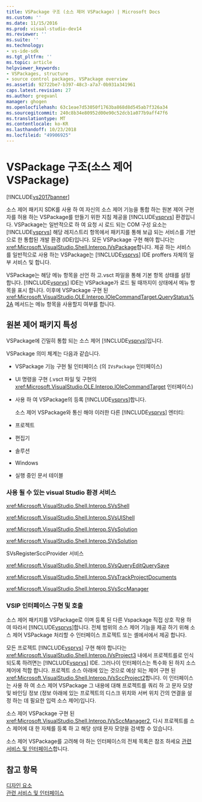 ```yaml
---
title: VSPackage 구조 (소스 제어 VSPackage) | Microsoft Docs
ms.custom: ''
ms.date: 11/15/2016
ms.prod: visual-studio-dev14
ms.reviewer: ''
ms.suite: ''
ms.technology:
- vs-ide-sdk
ms.tgt_pltfrm: ''
ms.topic: article
helpviewer_keywords:
- VSPackages, structure
- source control packages, VSPackage overview
ms.assetid: 92722be7-b397-48c3-a7a7-0b931a341961
caps.latest.revision: 27
ms.author: gregvanl
manager: ghogen
ms.openlocfilehash: 63c1eae7d53050f1763ba868d8d545ab7f326a34
ms.sourcegitcommit: 240c8b34e80952d00e90c52dcb1a077b9aff47f6
ms.translationtype: MT
ms.contentlocale: ko-KR
ms.lasthandoff: 10/23/2018
ms.locfileid: "49906925"
---
```

# <a name="vspackage-structure-source-control-vspackage"></a>VSPackage 구조(소스 제어 VSPackage)
[!INCLUDE[vs2017banner](../../includes/vs2017banner.md)]

소스 제어 패키지 SDK를 사용 하 여 자신의 소스 제어 기능을 통합 하는 원본 제어 구현자를 허용 하는 VSPackage를 만들기 위한 지침 제공을 [!INCLUDE[vsprvs](../../includes/vsprvs-md.md)] 환경입니다. VSPackage는 일반적으로 하 여 요청 시 로드 되는 COM 구성 요소는 [!INCLUDE[vsprvs](../../includes/vsprvs-md.md)] 해당 레지스트리 항목에서 패키지를 통해 보급 되는 서비스를 기반으로 한 통합된 개발 환경 (IDE)입니다. 모든 VSPackage 구현 해야 합니다는 <xref:Microsoft.VisualStudio.Shell.Interop.IVsPackage>합니다. 제공 하는 서비스를 일반적으로 사용 하는 VSPackage는 [!INCLUDE[vsprvs](../../includes/vsprvs-md.md)] IDE proffers 자체의 일부 서비스 및 합니다.  
  
 VSPackage는 해당 메뉴 항목을 선언 하 고.vsct 파일을 통해 기본 항목 상태를 설정 합니다. [!INCLUDE[vsprvs](../../includes/vsprvs-md.md)] IDE는 VSPackage가 로드 될 때까지이 상태에서 메뉴 항목을 표시 합니다. 이후에 VSPackage 구현 된 <xref:Microsoft.VisualStudio.OLE.Interop.IOleCommandTarget.QueryStatus%2A> 메서드는 메뉴 항목을 사용할지 여부를 합니다.  
  
## <a name="source-control-package-characteristics"></a>원본 제어 패키지 특성  
 VSPackage에 긴밀히 통합 되는 소스 제어 [!INCLUDE[vsprvs](../../includes/vsprvs-md.md)]입니다.  
  
 VSPackage 의미 체계는 다음과 같습니다.  
  
- VSPackage 기능 구현 될 인터페이스 (의 `IVsPackage` 인터페이스)  
  
- UI 명령을 구현 (.vsct 파일 및 구현의 <xref:Microsoft.VisualStudio.OLE.Interop.IOleCommandTarget> 인터페이스)  
  
- 사용 하 여 VSPackage의 등록 [!INCLUDE[vsprvs](../../includes/vsprvs-md.md)]합니다.  
  
  소스 제어 VSPackage와 통신 해야 이러한 다른 [!INCLUDE[vsprvs](../../includes/vsprvs-md.md)] 엔터티:  
  
- 프로젝트  
  
- 편집기  
  
- 솔루션  
  
- Windows  
  
- 실행 중인 문서 테이블  
  
### <a name="visual-studio-environment-services-that-may-be-consumed"></a>사용 될 수 있는 visual Studio 환경 서비스  
 <xref:Microsoft.VisualStudio.Shell.Interop.SVsShell>  
  
 <xref:Microsoft.VisualStudio.Shell.Interop.SVsUIShell>  
  
 <xref:Microsoft.VisualStudio.Shell.Interop.SVsSolution>  
  
 <xref:Microsoft.VisualStudio.Shell.Interop.SVsSolution>  
  
 SVsRegisterScciProvider 서비스  
  
 <xref:Microsoft.VisualStudio.Shell.Interop.SVsQueryEditQuerySave>  
  
 <xref:Microsoft.VisualStudio.Shell.Interop.SVsTrackProjectDocuments>  
  
 <xref:Microsoft.VisualStudio.Shell.Interop.SVsSccManager>  
  
### <a name="vsip-interfaces-implemented-and-called"></a>VSIP 인터페이스 구현 및 호출  
 소스 제어 패키지를 VSPackage로 이며 등록 된 다른 Vspackage 직접 상호 작용 하 여 따라서 [!INCLUDE[vsprvs](../../includes/vsprvs-md.md)]합니다. 전체 범위의 소스 제어 기능을 제공 하기 위해 소스 제어 VSPackage 처리할 수 인터페이스 프로젝트 또는 셸에서에서 제공 합니다.  
  
 모든 프로젝트 [!INCLUDE[vsprvs](../../includes/vsprvs-md.md)] 구현 해야 합니다는 <xref:Microsoft.VisualStudio.Shell.Interop.IVsProject3> 내에서 프로젝트를로 인식 되도록 하려면는 [!INCLUDE[vsprvs](../../includes/vsprvs-md.md)] IDE. 그러나이 인터페이스는 특수화 된 하지 소스 제어에 적합 합니다. 프로젝트 소스 아래에 있는 것으로 예상 되는 제어 구현 된 <xref:Microsoft.VisualStudio.Shell.Interop.IVsSccProject2>합니다. 이 인터페이스는 사용 하 여 소스 제어 VSPackage 그 내용에 대해 프로젝트를 쿼리 하 고 문자 모양 및 바인딩 정보 (정보 아래에 있는 프로젝트의 디스크 위치와 서버 위치 간의 연결을 설정 하는 데 필요한 입력 소스 제어)입니다.  
  
 소스 제어 VSPackage 구현 된 <xref:Microsoft.VisualStudio.Shell.Interop.IVsSccManager2>, 다시 프로젝트를 소스 제어에 대 한 자체를 등록 하 고 해당 상태 문자 모양을 검색할 수 있습니다.  
  
 소스 제어 VSPackage를 고려해 야 하는 인터페이스의 전체 목록은 참조 하세요 [관련 서비스 및 인터페이스](../../extensibility/internals/related-services-and-interfaces-source-control-vspackage.md)합니다.  
  
## <a name="see-also"></a>참고 항목  
 [디자인 요소](../../extensibility/internals/source-control-vspackage-design-elements.md)   
 [관련 서비스 및 인터페이스](../../extensibility/internals/related-services-and-interfaces-source-control-vspackage.md)


